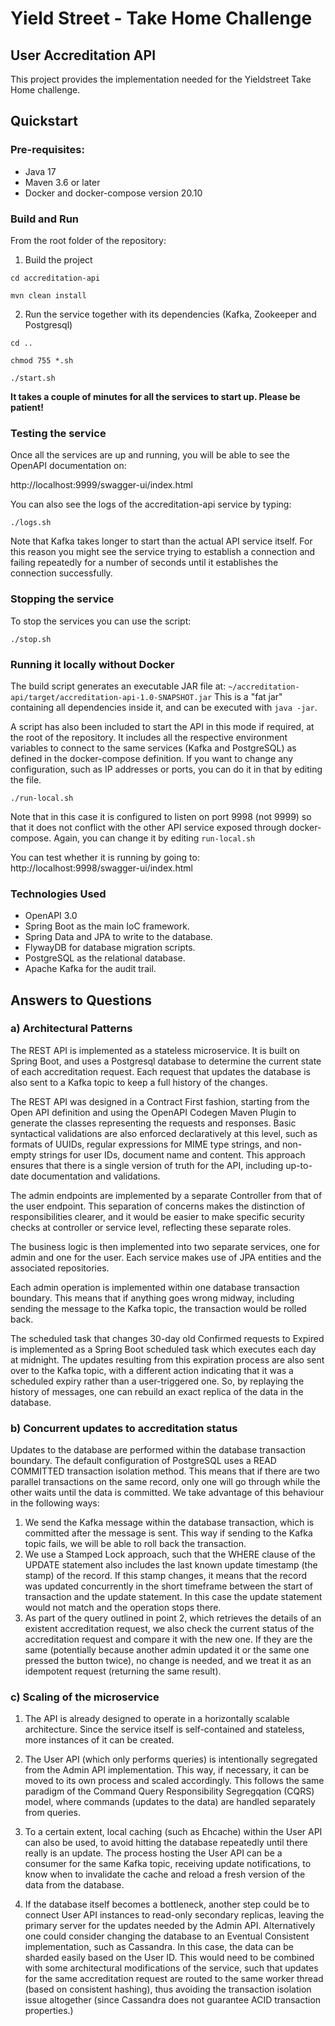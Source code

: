 # Yield Street - Take Home Challenge

## User Accreditation API

This project provides the implementation needed for the Yieldstreet Take Home challenge.

## Quickstart

### Pre-requisites:

- Java 17
- Maven 3.6 or later
- Docker and docker-compose version 20.10

### Build and Run

From the root folder of the repository:

1. Build the project

`cd accreditation-api`

`mvn clean install`

2. Run the service together with its dependencies (Kafka, Zookeeper and Postgresql)

`cd ..`

`chmod 755 *.sh`

`./start.sh`

**It takes a couple of minutes for all the services to start up. Please be patient!**

### Testing the service

Once all the services are up and running, you will be able to see the OpenAPI documentation on:

http://localhost:9999/swagger-ui/index.html

You can also see the logs of the accreditation-api service by typing:

`./logs.sh`

Note that Kafka takes longer to start than the actual API service itself. For this reason you might see the service
trying to establish a connection and failing repeatedly for a number of seconds until it establishes the connection
successfully.

### Stopping the service

To stop the services you can use the script:

`./stop.sh`

### Running it locally without Docker

The build script generates an executable JAR file at: `~/accreditation-api/target/accreditation-api-1.0-SNAPSHOT.jar`
This is a "fat jar" containing all dependencies inside it, and can be executed with `java -jar`.

A script has also been included to start the API in this mode if required, at the root of the repository.
It includes all the respective environment variables to connect to the same services (Kafka and PostgreSQL) as defined
in the docker-compose definition. If you want to change any configuration, such as IP addresses or ports, you can do it
in that by editing the file.

`./run-local.sh`

Note that in this case it is configured to listen on port 9998 (not 9999) so that it does not conflict with the other
API service exposed through docker-compose. Again, you can change it by editing `run-local.sh`

You can test whether it is running by going to:
http://localhost:9998/swagger-ui/index.html

### Technologies Used

- OpenAPI 3.0
- Spring Boot as the main IoC framework.
- Spring Data and JPA to write to the database.
- FlywayDB for database migration scripts.
- PostgreSQL as the relational database.
- Apache Kafka for the audit trail.

## Answers to Questions

### a) Architectural Patterns

The REST API is implemented as a stateless microservice. It is built on Spring Boot, and uses a Postgresql database to
determine the current state of each accreditation request. Each request that updates the database is also sent to a
Kafka topic to keep a full history of the changes.

The REST API was designed in a Contract First fashion, starting from the Open API definition and using the OpenAPI
Codegen Maven Plugin to generate the classes representing the requests and responses. Basic syntactical validations are
also enforced
declaratively at this level, such as formats of UUIDs, regular expressions for MIME type strings, and non-empty strings
for user IDs, document name
and content. This approach ensures that there is a single version of truth for the API, including up-to-date
documentation and
validations.

The admin endpoints are implemented by a separate Controller from that of the user endpoint. This separation of concerns
makes the distinction of responsibilities clearer, and it would be easier to make specific security checks at controller
or service level, reflecting these
separate roles.

The business logic is then implemented into two separate services, one for admin and one for the user. Each service
makes use of JPA entities and the associated repositories.

Each admin operation is implemented within one database transaction boundary. This means that if anything goes wrong
midway, including sending the message to the Kafka topic, the transaction would be rolled back.

The scheduled task that changes 30-day old Confirmed requests to Expired is implemented as a Spring Boot scheduled task
which executes each day at midnight.
The updates resulting from this expiration process are also sent over to the Kafka topic, with a different action
indicating that it was a scheduled expiry rather than a user-triggered one.
So, by replaying the history of messages, one can rebuild an exact replica of the data in the database.

### b) Concurrent updates to accreditation status

Updates to the database are performed within the database transaction boundary. The default configuration of PostgreSQL
uses a READ COMMITTED transaction isolation method. This means that if there are two parallel transactions on the same
record, only one will go through while the other waits until the data is committed. We take advantage of this behaviour
in the following ways:

1. We send the Kafka message within the database transaction, which is committed after the message is sent. This way if
   sending to the
   Kafka topic fails, we will be able to roll back the transaction.
2. We use a Stamped Lock approach, such that the WHERE clause of the UPDATE statement also includes the last known
   update timestamp (the stamp) of the record.
   If this stamp changes, it means that the record was updated concurrently in the short timeframe between the start of
   transaction and the update statement. In this case the update statement would not match and the operation stops
   there.
3. As part of the query outlined in point 2, which retrieves the details of an existent accreditation request, we also
   check the current
   status of the accreditation request and compare it with the new one. If they are the same (potentially because
   another admin updated it or the same one pressed the button twice), no change is needed, and we treat it as an
   idempotent request (returning the same result).

### c) Scaling of the microservice

1. The API is already designed to operate in a horizontally scalable architecture. Since the service itself is
   self-contained and stateless, more instances of it can be created.

2. The User API (which only performs queries) is intentionally segregated from the Admin API implementation. This way,
   if necessary, it can be moved to its own process and scaled accordingly. This follows the same paradigm of the
   Command Query Responsibility Segregqation (CQRS) model, where commands (updates to the data) are handled separately
   from queries.

3. To a certain extent, local caching (such as Ehcache) within the User API can also be used, to avoid hitting the
   database repeatedly until there really is an update. The process hosting the User API can be a consumer for the same
   Kafka topic, receiving update notifications, to know when to invalidate the cache and reload a fresh version of the
   data from the
   database.

4. If the database itself becomes a bottleneck, another step could be to connect User API instances to read-only
   secondary replicas, leaving the primary server for the updates needed by the Admin API. Alternatively one could
   consider changing the database to an Eventual Consistent implementation, such as Cassandra. In this case, the data
   can be sharded easily based on the User ID. This would need to be combined with some architectural modifications of
   the service, such that updates for the same accreditation request are routed to the same worker thread (based on
   consistent hashing), thus avoiding the transaction isolation issue altogether (since Cassandra does not guarantee
   ACID transaction properties.)




